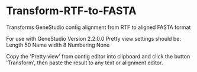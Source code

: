 # Transform-RTF-to-FASTA
Transforms GeneStudio contig alignment from RTF to aligned FASTA format  

For use with GeneStudio Version 2.2.0.0
Pretty view settings should be:
Length 50
Name width 8
Numbering None

Copy the 'Pretty view' from contig editor into clipboard and click the button 'Transform', then paste the result to any text or alignment editor.
